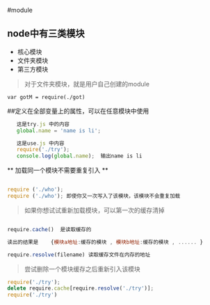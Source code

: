 #module

## node中有三类模块
* 核心模块
* 文件夹模块
* 第三方模块


> 对于文件夹模块，就是用户自己创建的module

`var gotM = require(./got)`

##定义在全部变量上的属性，可以在任意模块中使用

```javascript
   这是try.js 中的内容
   global.name = 'name is li';

   这是use.js 中内容
   require('./try');
   console.log(global.name);  输出name is li

```
** 加载同一个模块不需要重复引入   **

```javascript

require ('./who');
require ('./who'); 即使你又一次写入了该模块，该模块不会重复加载

```

> 如果你想试试重新加载模块，可以第一次的缓存清掉

```javascript

require.cache()  是读取缓存的

读出的结果是    {模块a地址:缓存的模块 , 模块b地址:缓存的模块 , ...... }

require.resolve(filename) 读取缓存文件在内存的地址

```
>  尝试删除一个模块缓存之后重新引入该模块

```javascript
require('./try');
delete require.cache[require.resolve('./try')];
require('./try')


```





